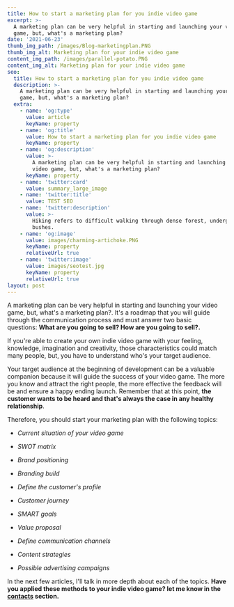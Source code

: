```yaml
---
title: How to start a marketing plan for you indie video game
excerpt: >-
  A marketing plan can be very helpful in starting and launching your video
  game, but, what's a marketing plan?
date: '2021-06-23'
thumb_img_path: /images/Blog-marketingplan.PNG
thumb_img_alt: Marketing plan for your indie video game
content_img_path: /images/parallel-potato.PNG
content_img_alt: Marketing plan for your indie video game
seo:
  title: How to start a marketing plan for you indie video game
  description: >-
    A marketing plan can be very helpful in starting and launching your video
    game, but, what's a marketing plan?
  extra:
    - name: 'og:type'
      value: article
      keyName: property
    - name: 'og:title'
      value: How to start a marketing plan for you indie video game
      keyName: property
    - name: 'og:description'
      value: >-
        A marketing plan can be very helpful in starting and launching your
        video game, but, what's a marketing plan?
      keyName: property
    - name: 'twitter:card'
      value: summary_large_image
    - name: 'twitter:title'
      value: TEST SEO
    - name: 'twitter:description'
      value: >-
        Hiking refers to difficult walking through dense forest, undergrowth, or
        bushes.
    - name: 'og:image'
      value: images/charming-artichoke.PNG
      keyName: property
      relativeUrl: true
    - name: 'twitter:image'
      value: images/seotest.jpg
      keyName: property
      relativeUrl: true
layout: post
---
```

A marketing plan can be very helpful in starting and launching your video game, but, what's a marketing plan?. It's a roadmap that you will guide through the communication process and must answer two basic questions: **What are you going to sell? How are you going to sell?.**

If you're able to create your own indie video game with your feeling, knowledge, imagination and creativity, those characteristics could match many people, but, you have to understand who's your target audience.

Your target audience at the beginning of development can be a valuable companion because it will guide the success of your video game. The more you know and attract the right people, the more effective the feedback will be and ensure a happy ending launch. Remember that at this point, **the customer wants to be heard and that's always the case in any healthy relationship**.

Therefore, you should start your marketing plan with the following topics:

*   *Current situation of your video game*

*   *SWOT matrix*

*   *Brand positioning*

*   *Branding build*

*   *Define the customer's profile*

*   *Customer journey*

*   *SMART goals*

*   *Value proposal*

*   *Define communication channels*

*   *Content strategies*

*   *Possible advertising campaigns*

In the next few articles, I'll talk in more depth about each of the topics. **Have you applied these methods to your indie video game? let me know in the <a class="event-url" href="https://www.ivandemartino.com/contact/" target="_blank"><strong>contacts</strong></a> section.**
